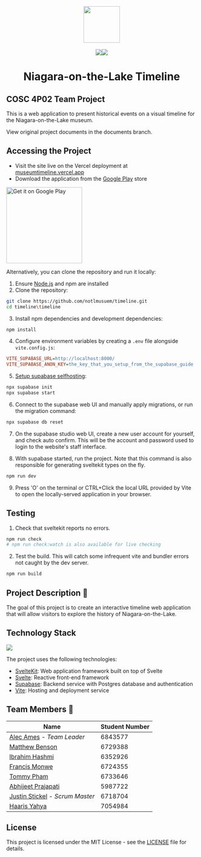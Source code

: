 <div align="center"><img width="96px" src="https://user-images.githubusercontent.com/18179415/222605007-66a06286-3f5a-4903-a837-d4c1e8c5147f.png"/></div>
<br>

<div align=center><img src="https://img.shields.io/github/contributors/SWE-2023/COSC-4P02-Project?style=flat-square"/><img src="https://img.shields.io/github/issues/SWE-2023/COSC-4P02-Project?style=flat-square"/></div>

<div align=center><h1>Niagara-on-the-Lake Timeline</h1></div>

## COSC 4P02 Team Project

This is a web application to present historical events on a visual timeline for the Niagara-on-the-Lake museum.

View original project documents in the documents branch.


## Accessing the Project

- Visit the site live on the Vercel deployment at [museumtimeline.vercel.app](https://museumtimeline.vercel.app)
- Download the application from the [Google Play](https://play.google.com/store/apps/details?id=app.notltimeline.twa) store

<a href='https://play.google.com/store/apps/details?id=app.notltimeline.twa&pcampaignid=pcampaignidMKT-Other-global-all-co-prtnr-py-PartBadge-Mar2515-1'><img width=200 alt='Get it on Google Play' src='https://play.google.com/intl/en_us/badges/static/images/badges/en_badge_web_generic.png'/></a>

Alternatively, you can clone the repository and run it locally:

1. Ensure [Node.js](https://nodejs.org/en) and npm are installed
2. Clone the repository:
```bash
git clone https://github.com/notlmusuem/timeline.git
cd timeline\timeline
```

3. Install npm dependencies and development dependencies:
```bash
npm install
```

4. Configure environment variables by creating a `.env` file alongside `vite.config.js`:
```ini
VITE_SUPABASE_URL=http://localhost:8000/
VITE_SUPABASE_ANON_KEY=the_key_that_you_setup_from_the_supabase_guide
```

5. [Setup supabase selfhosting](https://supabase.com/docs/guides/getting-started/local-development):
```bash
npx supabase init
npx supabase start
```

6. Connect to the supabase web UI and manually apply migrations, or run the migration command:
```bash
npx supabase db reset
```

7. On the supabase studio web UI, create a new user account for yourself, and check auto confirm. This will be the account and password used to login to the website's staff interface.

8. With supabase started, run the project. Note that this command is also responsible for generating sveltekit types on the fly.
```bash
npm run dev
```

9. Press 'O' on the terminal or CTRL+Click the local URL provided by Vite to open the locally-served application in your browser.


## Testing
1. Check that sveltekit reports no errors.
```bash
npm run check
# npm run check:watch is also available for live checking
```

2. Test the build. This will catch some infrequent vite and bundler errors not caught by the dev server.
```bash
npm run build
```


## Project Description 📝
The goal of this project is to create an interactive timeline web application that will allow visitors to explore the history of Niagara-on-the-Lake.

## Technology Stack

<img src="https://skillicons.dev/icons?i=svelte,supabase,vite"/>

The project uses the following technologies:

- [SvelteKit](https://kit.svelte.dev): Web application framework built on top of Svelte
- [Svelte](https://svelte.dev): Reactive front-end framework
- [Supabase](https://supabase.com): Backend service with Postgres database and authentication
- [Vite](https://vitejs.dev/): Hosting and deployment service

## Team Members 👥

| Name | Student Number|
|------|---------------|
| [Alec Ames](https://github.com/alecames) - *Team Leader* | 6843577 |
| [Matthew Benson](https://github.com/MattMBenson)| 6729388 |
| [Ibrahim Hashmi](https://github.com/ibhashmi)| 6352926 |
| [Francis Monwe](https://github.com/monwe-jr)| 6724355 |
| [Tommy Pham](https://github.com/tommyphamca)| 6733646 |
| [Abhijeet Prajapati](https://github.com/TheDasher1)| 5987722 |
| [Justin Stickel](https://github.com/Stickelation) - *Scrum Master*| 6718704 |
| [Haaris Yahya](https://github.com/haarisyahya)| 7054984 |

## License

This project is licensed under the MIT License - see the [LICENSE](LICENSE) file for details.
